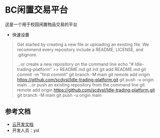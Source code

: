 # BC闲置交易平台

这是一个用于校园闲置物品交易的平台

- 快速设置 
>Get started by creating a new file or uploading an existing file. We recommend every repository include a   README, LICENSE, and .gitignore.
>
>…or create a new repository on the command line
>echo "# Idle-trading-platform" >> README.md
>git init
>git add README.md
>git commit -m "first commit"
>git branch -M main
>git remote add origin https://github.com/scdysl/Idle-trading-platform.git
>git push -u origin main
>…or push an existing repository from the command line
>git remote add origin https://github.com/scdysl/Idle-trading-platform.git
>git branch -M main
>git push -u origin main

## 参考文档

- [云开发文档](https://developers.weixin.qq.com/miniprogram/dev/wxcloud/basis/getting-started.html)
- 开发人员：ysl
